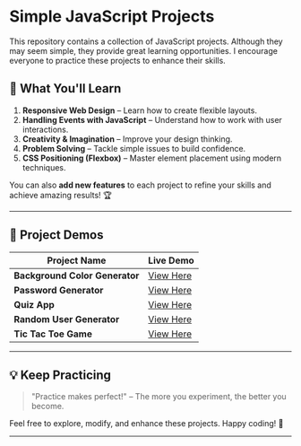 # Simple JavaScript Projects

This repository contains a collection of JavaScript projects. Although they may seem simple, they provide great learning opportunities. I encourage everyone to practice these projects to enhance their skills.

## 🚀 What You'll Learn

1. **Responsive Web Design** – Learn how to create flexible layouts.
2. **Handling Events with JavaScript** – Understand how to work with user interactions.
3. **Creativity & Imagination** – Improve your design thinking.
4. **Problem Solving** – Tackle simple issues to build confidence.
5. **CSS Positioning (Flexbox)** – Master element placement using modern techniques.

You can also **add new features** to each project to refine your skills and achieve amazing results! 🏆

---

## 📌 Project Demos

| Project Name                | Live Demo |
|-----------------------------|-----------|
| **Background Color Generator** | [View Here](https://mohamed-messaoudene.github.io/some-js-projects/hex%20rgb%20simple/) |
| **Password Generator**        | [View Here](https://mohamed-messaoudene.github.io/some-js-projects/password%20generator/) |
| **Quiz App**                 | [View Here](https://mohamed-messaoudene.github.io/some-js-projects/Quiz%20app/) |
| **Random User Generator**     | [View Here](https://mohamed-messaoudene.github.io/some-js-projects/random%20user/) |
| **Tic Tac Toe Game**         | [View Here](https://mohamed-messaoudene.github.io/some-js-projects/tic%20tac%20toe/) |

---

## 💡 Keep Practicing

> "Practice makes perfect!" – The more you experiment, the better you become.

Feel free to explore, modify, and enhance these projects. Happy coding! 🎉

---
